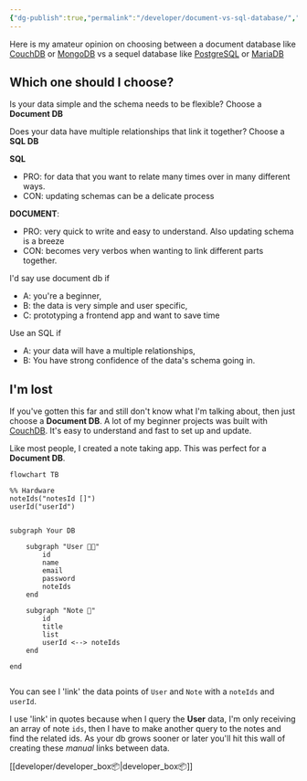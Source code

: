 ```yaml
---
{"dg-publish":true,"permalink":"/developer/document-vs-sql-database/","tags":["db","database","SQL","NoSQL"],"created":"2025-04-09T22:14:47.828-05:00","updated":"2025-04-09T11:36:22.000-05:00"}
---
```




Here is my amateur opinion on choosing between a document database like [CouchDB](https://couchdb.apache.org/) or [MongoDB](https://www.mongodb.com/) vs a sequel database like [PostgreSQL](https://www.postgresql.org/) or [MariaDB](https://mariadb.org/) 

## Which one should I choose?

Is your data simple and the schema needs to be flexible? Choose a **Document DB**

Does your data have multiple relationships that link it together? Choose a **SQL DB**

__SQL__ 
- PRO: for data that you want to relate many times over in many different ways.
- CON: updating schemas can be a delicate process 

__DOCUMENT__:
- PRO: very quick to write and easy to understand. Also updating schema is a breeze
- CON: becomes very verbos when wanting to link different parts together. 

I'd say use document db if 
- A: you're a beginner, 
- B: the data is very simple and user specific, 
- C: prototyping a frontend app and want to save time

Use an SQL if 
- A: your data will have a multiple relationships, 
- B: You have strong confidence of the data's schema going in.


## I'm lost

If you've gotten this far and still don't know what I'm talking about, then just choose a **Document DB**. A lot of my beginner projects was built with [CouchDB](https://couchdb.apache.org/). It's easy to understand and fast to set up and update. 

Like most people, I created a note taking app. This was perfect for a **Document DB**. 

```mermaid
flowchart TB

%% Hardware
noteIds("notesId []")
userId("userId")


subgraph Your DB

	subgraph "User 👨‍🦲"
		id
		name
		email
		password
		noteIds
	end
	
	subgraph "Note 📝"
		id
		title
		list
		userId <--> noteIds
	end
	
end


```

You can see I 'link' the data points of `User` and `Note` with a `noteIds` and `userId`.

I use 'link' in quotes because when I query the **User** data, I'm only receiving an array of note `ids`, then I have to make another query to the notes and find the related ids.  As your db grows sooner or later you'll hit this wall of creating these *manual* links between data. 

[[developer/developer_box📦\|developer_box📦]]